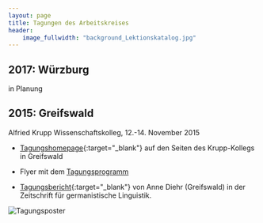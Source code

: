 ```yaml
---
layout: page
title: Tagungen des Arbeitskreises 
header:
    image_fullwidth: "background_Lektionskatalog.jpg"
---
```




## 2017: Würzburg 

in Planung


## 2015: Greifswald 


Alfried Krupp Wissenschaftskolleg, 12.-14. November 2015  

* [Tagungshomepage]( http://www.wiko-greifswald.de/de/veranstaltung/article/entstehung-und-fruehgeschichte-der-modernen-deutschen-wissenschaftssprachen-vernakulaere-gelehrtenk.html ){:target="_blank"} 
auf den Seiten des Krupp-Kollegs in Greifswald

* Flyer mit dem <a href="http://www.wiko-greifswald.de/fileadmin/dateien/pdf/Veranstaltungen/2015-W/Flyer_8-Seiten%20Wissenschaftssprache_final.pdf" target="_blank">Tagungsprogramm</a>

* [Tagungsbericht]( {{site.url}}/downloads/zgl-2016-0014.pdf ){:target="_blank"} von Anne Diehr (Greifswald) in der Zeitschrift für germanistische Linguistik.

![Tagungsposter]( {{site_url}}/images/Poster_Greifswald_klein.jpg )


